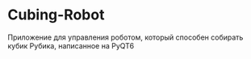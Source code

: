 # Cubing-Robot
Приложение для управления роботом, который способен собирать кубик Рубика, написанное на PyQT6